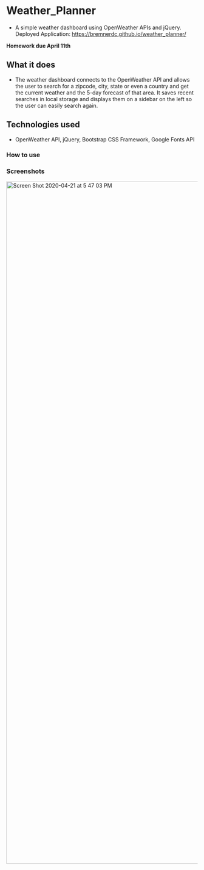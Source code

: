 # Weather_Planner
* A simple weather dashboard using OpenWeather APIs and jQuery.
Deployed Application: https://bremnerdc.github.io/weather_planner/

**Homework due April 11th**

## What it does
* The weather dashboard connects to the OpenWeather API and allows the user to search for a zipcode, city, state or even a country and get the current weather and the 5-day forecast of that area. It saves recent searches in local storage and displays them on a sidebar on the left so the user can easily search again.

## Technologies used
* OpenWeather API, jQuery, Bootstrap CSS Framework, Google Fonts API

### How to use

### Screenshots 
<img width="1792" alt="Screen Shot 2020-04-21 at 5 47 03 PM" src="https://user-images.githubusercontent.com/61300825/79929415-766ae100-83fa-11ea-8ac7-11ccc9cc6671.png">








